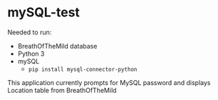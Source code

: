 # mySQL-test

Needed to run:
 - BreathOfTheMild database
 - Python 3
 - mySQL
    - `pip install mysql-connector-python`

This application currently prompts for MySQL password and displays Location table from BreathOfTheMild
